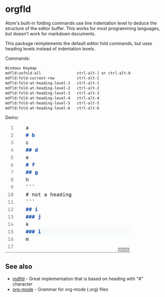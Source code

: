 # orgfld

Atom's built-in folding commands use line indentation level to deduce the structure of the editor buffer. This works for most programming languages, but doesn't work for markdown documents.

This package reimplements the default editor fold commands, but uses heading levels instead of indentation levels.

Commands:

```
Windows Keymap
mdfld:unfold-all                ctrl-alt-] or ctrl-alt-0
mdfld:fold-current-row          ctrl-alt-[
mdfld:fold-at-heading-level-1   ctrl-alt-1
mdfld:fold-at-heading-level-2   ctrl-alt-2
mdfld:fold-at-heading-level-3   ctrl-alt-3
mdfld:fold-at-heading-level-4   ctrl-alt-4
mdfld:fold-at-heading-level-5   ctrl-alt-5
mdfld:fold-at-heading-level-6   ctrl-alt-6
```

Demo:

<img src="demo.gif" width=400>

## See also

* [mdfld](https://atom.io/packages/mfld) - Great implementation that is based on heading with "#" character
* [org-mode](https://atom.io/packages/org-mode) - Grammar for org-mode (.org) files
